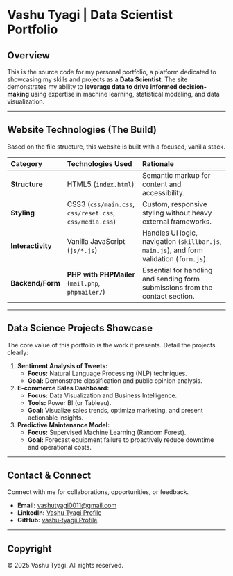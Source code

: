 # Vashu Tyagi | Data Scientist Portfolio

## Overview

This is the source code for my personal portfolio, a platform dedicated to showcasing my skills and projects as a **Data Scientist**. The site demonstrates my ability to **leverage data to drive informed decision-making** using expertise in machine learning, statistical modeling, and data visualization.

---

## Website Technologies (The Build)

Based on the file structure, this website is built with a focused, vanilla stack.

| Category | Technologies Used | Rationale |
| :--- | :--- | :--- |
| **Structure** | HTML5 (`index.html`) | Semantic markup for content and accessibility. |
| **Styling** | CSS3 (`css/main.css`, `css/reset.css`, `css/media.css`) | Custom, responsive styling without heavy external frameworks. |
| **Interactivity** | Vanilla JavaScript (`js/*.js`) | Handles UI logic, navigation (`skillbar.js`, `main.js`), and form validation (`form.js`). |
| **Backend/Form** | **PHP with PHPMailer** (`mail.php`, `phpmailer/`) | Essential for handling and sending form submissions from the contact section. |

---

## Data Science Projects Showcase

The core value of this portfolio is the work it presents. Detail the projects clearly:

1.  **Sentiment Analysis of Tweets:**
    * **Focus:** Natural Language Processing (NLP) techniques.
    * **Goal:** Demonstrate classification and public opinion analysis.
2.  **E-commerce Sales Dashboard:**
    * **Focus:** Data Visualization and Business Intelligence.
    * **Tools:** Power BI (or Tableau).
    * **Goal:** Visualize sales trends, optimize marketing, and present actionable insights.
3.  **Predictive Maintenance Model:**
    * **Focus:** Supervised Machine Learning (Random Forest).
    * **Goal:** Forecast equipment failure to proactively reduce downtime and operational costs.

---

## Contact & Connect

Connect with me for collaborations, opportunities, or feedback.

* **Email:** vashutyagi0011@gmail.com
* **LinkedIn:** [Vashu Tyagi Profile](https://www.linkedin.com/in/vashu-tyagi-310342375/)
* **GitHub:** [vashu-tyagii Profile](https://github.com/vashu-tyagii)

---

## Copyright

&copy; 2025 Vashu Tyagi. All rights reserved.
